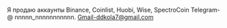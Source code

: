  Я продаю аккаунты Binance, Coinlist, Huobi, Wise, SpectroCoin
Telegram- @ nnnnn_nnnnnnnnnnn.
Gmail-ddkola7@gmail.com 
